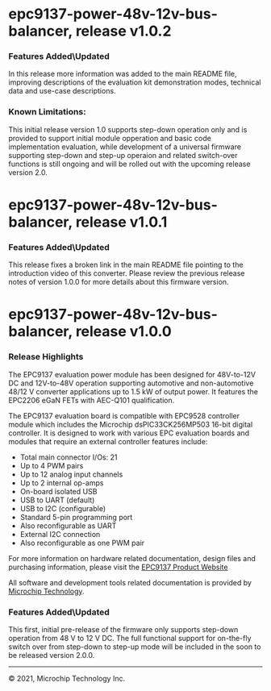 # epc9137-power-48v-12v-bus-balancer, release v1.0.2

### Features Added\Updated

In this release more information was added to the main README file, improving descriptions of the evaluation kit demonstration modes, technical data and use-case descriptions. 

### Known Limitations:

This initial release version 1.0 supports step-down operation only and is provided to support initial module opperation and basic code implementation evaluation, while development of a universal firmware supporting step-down and step-up operaion and related switch-over functions is still ongoing and will be rolled out with the upcoming release version 2.0.

# epc9137-power-48v-12v-bus-balancer, release v1.0.1

### Features Added\Updated

This release fixes a broken link in the main README file pointing to the introduction video of this converter.
Please review the previous release notes of version 1.0.0 for more details about this firmware version.

# epc9137-power-48v-12v-bus-balancer, release v1.0.0

### Release Highlights

The EPC9137 evaluation power module has been designed for 48V-to-12V DC and 12V-to-48V operation supporting automotive and non-automotive 48/12 V converter applications up to 1.5 kW of output power. It features the EPC2206 eGaN FETs with AEC-Q101 qualification.

The EPC9137 evaluation board is compatible with EPC9528 controller module which includes the Microchip dsPIC33CK256MP503 16-bit digital controller. It is designed to work with various EPC evaluation boards and modules that require an external controller features include:

* Total main connector I/Os: 21
* Up to 4 PWM pairs
* Up to 12 analog input channels
* Up to 2 internal op-amps
* On-board isolated USB
* USB to UART (default)
* USB to I2C (configurable)
* Standard 5-pin programming port
* Also reconfigurable as UART
* External I2C connection
* Also reconfigurable as one PWM pair

For more information on hardware related documentation, design files and purchasing information, please visit the [EPC9137 Product Website](https://epc-co.com/epc/Products/DemoBoards/EPC9137.aspx)

All software and development tools related documentation is provided by [Microchip Technology](https://www.microchip.com/epc9137).

### Features Added\Updated

This first, initial pre-release of the firmware only supports step-down operation from 48 V to 12 V DC. The full functional support for on-the-fly switch over from step-down to step-up mode will be included in the soon to be released version 2.0.0.

- - - 
&copy; 2021, Microchip Technology Inc.
